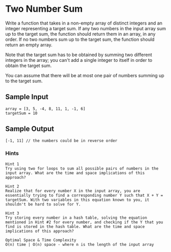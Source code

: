 # Two Number Sum

Write a function that takes in a non-empty array of distinct integers and an integer representing a target sum. If any two numbers in the input array sum up to the target sum, the function should return them in an array, in any order. If no two numbers sum up to the target sum, the function should return an empty array.

Note that the target sum has to be obtained by summing two different integers in the array; you can't add a single integer to itself in order to obtain the target sum.

You can assume that there will be at most one pair of numbers summing up to the target sum.

## Sample Input

```
array = [3, 5, -4, 8, 11, 1, -1, 6]
targetSum = 10
```

## Sample Output

```
[-1, 11] // the numbers could be in reverse order
```

### Hints

```
Hint 1
Try using two for loops to sum all possible pairs of numbers in the input array. What are the time and space implications of this approach?
```

```
Hint 2
Realize that for every number X in the input array, you are essentially trying to find a corresponding number Y such that X + Y = targetSum. With two variables in this equation known to you, it shouldn't be hard to solve for Y.
```

```
Hint 3
Try storing every number in a hash table, solving the equation mentioned in Hint #2 for every number, and checking if the Y that you find is stored in the hash table. What are the time and space implications of this approach?
```

```
Optimal Space & Time Complexity
O(n) time | O(n) space - where n is the length of the input array
```